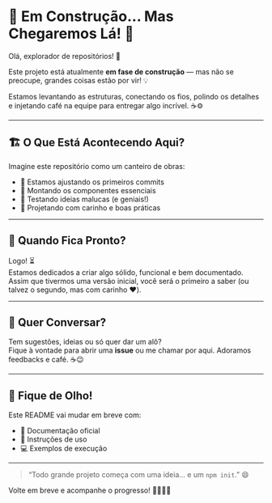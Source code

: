# 🚧 Em Construção... Mas Chegaremos Lá! 🚀

Olá, explorador de repositórios! 👋

Este projeto está atualmente **em fase de construção** — mas não se preocupe, grandes coisas estão por vir! 💡

Estamos levantando as estruturas, conectando os fios, polindo os detalhes e injetando café na equipe para entregar algo incrível. ☕⚙️

---

## 🏗️ O Que Está Acontecendo Aqui?

Imagine este repositório como um canteiro de obras:
- 🔧 Estamos ajustando os primeiros commits
- 🧱 Montando os componentes essenciais
- 🧪 Testando ideias malucas (e geniais!)
- 🧠 Projetando com carinho e boas práticas

---

## 📅 Quando Fica Pronto?

Logo! ⏳  
Estamos dedicados a criar algo sólido, funcional e bem documentado. Assim que tivermos uma versão inicial, você será o primeiro a saber (ou talvez o segundo, mas com carinho ❤️).

---

## 💬 Quer Conversar?

Tem sugestões, ideias ou só quer dar um alô?  
Fique à vontade para abrir uma **issue** ou me chamar por aqui. Adoramos feedbacks e café. ☕😉

---

## 📌 Fique de Olho!

Este README vai mudar em breve com:
- 📘 Documentação oficial
- 🚀 Instruções de uso
- 💻 Exemplos de execução

---

> “Todo grande projeto começa com uma ideia... e um `npm init`.” 😄

Volte em breve e acompanhe o progresso! 👷‍♂️👷‍♀️
